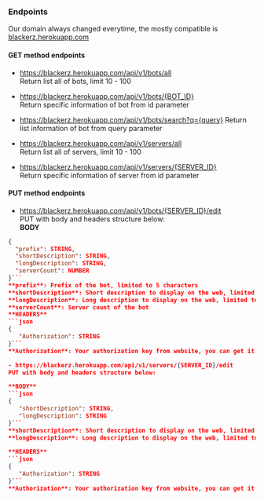 ### Endpoints  
Our domain always changed everytime, the mostly compatible is [blackerz.herokuapp.com](https://blackerz.herokuapp.com)  

#### GET method endpoints<br>
- https://blackerz.herokuapp.com/api/v1/bots/all  
Return list all of bots, limit 10 - 100  

- https://blackerz.herokuapp.com/api/v1/bots/{BOT_ID}  
Return specific information of bot from id parameter  

- https://blackerz.herokuapp.com/api/v1/bots/search?q={query}
Return list information of bot from query parameter  

- https://blackerz.herokuapp.com/api/v1/servers/all  
Return list all of servers, limit 10 - 100  

- https://blackerz.herokuapp.com/api/v1/servers/{SERVER_ID}  
Return specific information of server from id parameter  

#### PUT method endpoints<br>
- https://blackerz.herokuapp.com/api/v1/bots/{SERVER_ID}/edit  
PUT with body and headers structure below:  
**BODY**  
```json
{  
  "prefix": STRING,  
  "shortDescription": STRING,  
  "longDescription": STRING,  
  "serverCount": NUMBER  
}```  
**prefix**: Prefix of the bot, limited to 5 characters  
**shortDescription**: Short description to display on the web, limited to 120 characters  
**longDescription**: Long description to display on the web, limited to 4000 characters  
**serverCount**: Server count of the bot    
**HEADERS**  
```json
{
   "Authorization": STRING
}```  
**Authorization**: Your authorization key from website, you can get it by visiting your profile  

- https://blackerz.herokuapp.com/api/v1/servers/{SERVER_ID}/edit  
PUT with body and headers structure below:  

**BODY**  
```json
{
   "shortDescription": STRING,
   "longDescription": STRING
}```  
**shortDescription**: Short description to display on the web, limited to 120 characters  
**longDescription**: Long description to display on the web, limited to 4000 characters  

**HEADERS**  
```json
{
   "Authorization": STRING
}```  
**Authorization**: Your authorization key from website, you can get it by visiting your profile  
